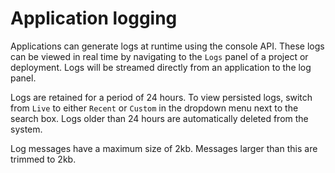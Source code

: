 # Application logging

Applications can generate logs at runtime using the console API. These logs can
be viewed in real time by navigating to the `Logs` panel of a project or
deployment. Logs will be streamed directly from an application to the log panel.

Logs are retained for a period of 24 hours. To view persisted logs, switch from
`Live` to either `Recent` or `Custom` in the dropdown menu next to the search
box. Logs older than 24 hours are automatically deleted from the system.

Log messages have a maximum size of 2kb. Messages larger than this are trimmed
to 2kb.
